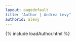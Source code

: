 ```yaml
---
layout: pagedefault
title: "Author | Andrea Levy"
authorid: alevy
---
```

{% include loadAuthor.html %}
